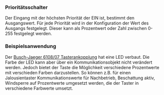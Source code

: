 ﻿### Prioritätsschalter

Der Eingang mit der höchsten Priorität der EIN ist, bestimmt den Ausgangswert.
Für jede Priorität wird in der Konfiguration der Wert des Ausgangs festgelegt.
Dieser kann als Prozentwert oder Zahl zwischen 0-255 festgelegt werden.

### Beispielsanwendung

Der [Busch-Jaeger 6108/07 Tasterankopplung](https://www.busch-jaeger.at/online-katalog/detail/2CKA006133A0222) hat eine LED verbaut. Die Farbe der LED kann aber über ein Kommunikationsobjekt nicht verändert werden.
Jedoch bietet der Taste die Möglichkeit verschiedene Prozentwerte mit verschieden Farben darzustellen.
So können z.B. für einen Jalousientaster Kommunikationswerte für Nachbetrieb, Beschattung aktiv, Windsperre auf Prozentwerte umgesetzt werden, die der Taster in verschiedene Farbwerte umsetzt.


